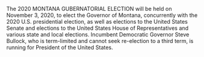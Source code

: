 The 2020 MONTANA GUBERNATORIAL ELECTION will be held on November 3, 2020, to elect the Governor of Montana, concurrently with the 2020 U.S. presidential election, as well as elections to the United States Senate and elections to the United States House of Representatives and various state and local elections. Incumbent Democratic Governor Steve Bullock, who is term-limited and cannot seek re-election to a third term, is running for President of the United States.
